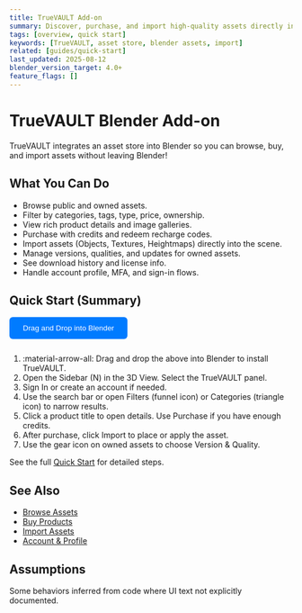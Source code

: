 ```yaml
---
title: TrueVAULT Add-on
summary: Discover, purchase, and import high-quality assets directly inside Blender.
tags: [overview, quick start]
keywords: [TrueVAULT, asset store, blender assets, import]
related: [guides/quick-start]
last_updated: 2025-08-12
blender_version_target: 4.0+
feature_flags: []
---
```


# TrueVAULT Blender Add-on

TrueVAULT integrates an asset store into Blender so you can browse, buy, and import assets without leaving Blender!

## What You Can Do
- Browse public and owned assets.
- Filter by categories, tags, type, price, ownership.
- View rich product details and image galleries.
- Purchase with credits and redeem recharge codes.
- Import assets (Objects, Textures, Heightmaps) directly into the scene.
- Manage versions, qualities, and updates for owned assets.
- See download history and license info.
- Handle account profile, MFA, and sign-in flows.

## Quick Start (Summary)
<div class="truevault-install-action" data-install-url="https://antnxpyjvpvklwhdwhmq.supabase.co/true_vault.zip?repository=%2Ffunctions%2Fv1%2Fget-repo&blender_version_min=4.5.0" data-platform="" download="truevault-addon-latest.zip">
  <div class="truevault-drag-group">
    <button class="truevault-drag-button" draggable="true" style="display: inline-flex; align-items: center; gap: 8px; padding: 12px 24px; background: #007bff; color: white; border: none; border-radius: 6px; cursor: move; font-weight: 500; text-decoration: none; margin-bottom: 12px;" ondragstart="handleDragStart(event)">
    <span>Drag and Drop into Blender</span>
    </button>
  </div>
  <!-- <small style="display: block; text-align: center; color: #666; font-size: 14px;">
    ...or <a href="https://antnxpyjvpvklwhdwhmq.supabase.co/true_vault.zip?repository=%2Ffunctions%2Fv1%2Fget-repo&blender_version_min=4.5.0" download="truevault-addon-latest.zip" style="color: #007bff; text-decoration: underline;">download</a> 
    and <a href="https://docs.blender.org/manual/en/dev/editors/preferences/extensions.html#install" target="_blank" style="color: #007bff; text-decoration: underline;">Install from Disk</a>
  </small> -->
</div>

<script>
    function handleDragStart(event) {
        // Get the install URL from the parent container
    const container = event.target.closest('.truevault-install-action');
    const installUrl = container.getAttribute('data-install-url');
    
    // Set the drag data - this is what Blender will receive
    event.dataTransfer.setData('text/uri-list', installUrl);
    event.dataTransfer.setData('text/plain', installUrl);
    
    // Set drag effect
    event.dataTransfer.effectAllowed = 'copy';
    
    // Optional: Add visual feedback during drag
    event.target.style.opacity = '0.5';
}

// Add dragend event to restore visual state
document.addEventListener('DOMContentLoaded', function() {
    const dragButton = document.querySelector('.truevault-drag-button');
    if (dragButton) {
        dragButton.addEventListener('dragend', function(event) {
            event.target.style.opacity = '1';
        });
    }
});
</script>

1. :material-arrow-all: Drag and drop the above into Blender to install TrueVAULT.
2. Open the Sidebar (N) in the 3D View. Select the TrueVAULT panel.
3. Sign In or create an account if needed.
4. Use the search bar or open Filters (funnel icon) or Categories (triangle icon) to narrow results.
5. Click a product title to open details. Use Purchase if you have enough credits.
6. After purchase, click Import to place or apply the asset.
7. Use the gear icon on owned assets to choose Version & Quality.

See the full [Quick Start](guides/quick-start.md) for detailed steps.

## See Also
- [Browse Assets](guides/browse-assets.md)
- [Buy Products](guides/buy-products.md)
- [Import Assets](guides/import-assets.md)
- [Account & Profile](guides/account-profile.md)

## Assumptions
Some behaviors inferred from code where UI text not explicitly documented.
